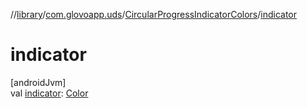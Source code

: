 //[library](../../../index.md)/[com.glovoapp.uds](../index.md)/[CircularProgressIndicatorColors](index.md)/[indicator](indicator.md)

# indicator

[androidJvm]\
val [indicator](indicator.md): [Color](https://developer.android.com/reference/kotlin/androidx/compose/ui/graphics/Color.html)
